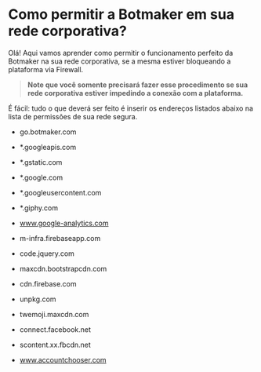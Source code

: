 # Como permitir a Botmaker em sua rede corporativa?

Olá! Aqui vamos aprender como permitir o funcionamento perfeito da Botmaker na sua rede corporativa, se a mesma estiver bloqueando a plataforma via Firewall.

> **Note que você somente precisará fazer esse procedimento se sua rede corporativa estiver impedindo a conexão com a plataforma.**

É fácil: tudo o que deverá ser feito é inserir os endereços listados abaixo na lista de permissões de sua rede segura.

- go.botmaker.com

- *.googleapis.com

- *.gstatic.com

- *.google.com

- *.googleusercontent.com

- *.giphy.com  

- www.google-analytics.com

- m-infra.firebaseapp.com

- code.jquery.com

- maxcdn.bootstrapcdn.com

- cdn.firebase.com

- unpkg.com

- twemoji.maxcdn.com

- connect.facebook.net

- scontent.xx.fbcdn.net

- www.accountchooser.com
